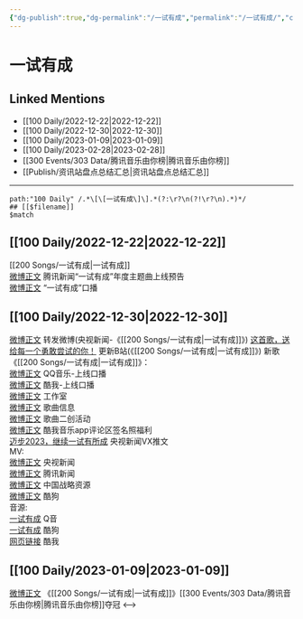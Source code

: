 ```yaml
---
{"dg-publish":true,"dg-permalink":"/一试有成","permalink":"/一试有成/","created":"2022-12-23T12:13:31.000+08:00","updated":"2023-04-10T15:29:13.000+08:00"}
---
```


# 一试有成

## Linked Mentions
- [[100 Daily/2022-12-22\|2022-12-22]]
- [[100 Daily/2022-12-30\|2022-12-30]]
- [[100 Daily/2023-01-09\|2023-01-09]]
- [[100 Daily/2023-02-28\|2023-02-28]]
- [[300 Events/303 Data/腾讯音乐由你榜\|腾讯音乐由你榜]]
- [[Publish/资讯站盘点总结汇总\|资讯站盘点总结汇总]]


---

```expander
path:"100 Daily" /.*\[\[一试有成\]\].*(?:\r?\n(?!\r?\n).*)*/
## [[$filename]]
$match
```
## [[100 Daily/2022-12-22\|2022-12-22]]
[[200 Songs/一试有成\|一试有成]]  
[微博正文](https://m.weibo.cn/2806170583/4849426398715447) 腾讯新闻“一试有成”年度主题曲上线预告  
[微博正文](https://m.weibo.cn/2806170583/4849423836254212) “一试有成”口播
## [[100 Daily/2022-12-30\|2022-12-30]]
[微博正文](https://m.weibo.cn/1736988591/4852309751768813) 转发微博(央视新闻-《[[200 Songs/一试有成\|一试有成]]》)
[这首歌，送给每一个勇敢尝试的你！](https://weibo.cn/sinaurl?u=https%3A%2F%2Fwww.bilibili.com%2Fvideo%2FBV1Kg411t7Rx%3Fbuvid%3DXYCEB41CBBEEB26E2EB689D435BBCB0522CD5%26is_story_h5%3Dfalse%26mid%3DIDfkmwdOSI52UhjS9cv%252BdA%253D%253D%26p%3D1%26share_from%3Dugc%26share_medium%3Dandroid%26share_plat%3Dandroid%26share_session_id%3D2b29f7cc-ac1b-4427-96b5-46b3e7b66861%26share_source%3DSINA%26share_tag%3Ds_i%26timestamp%3D1672409479%26up_id%3D456664753%26unique_k%3DfZHYx2v) 更新B站(《[[200 Songs/一试有成\|一试有成]]》)
新歌《[[200 Songs/一试有成\|一试有成]]》：  
[微博正文](https://m.weibo.cn/2169129705/4852315629028550) QQ音乐-上线口播  
[微博正文](https://m.weibo.cn/1738434147/4852315389694133) 酷我-上线口播  
[微博正文](https://m.weibo.cn/7478855230/4852327260109208) 工作室  
[微博正文](https://m.weibo.cn/6466290670/4852317607692176) 歌曲信息  
[微博正文](https://m.weibo.cn/2806170583/4852343683946978) 歌曲二创活动  
[微博正文](https://m.weibo.cn/6466290670/4852449343719312) 酷我音乐app评论区签名照福利  
[迈步2023，继续一试有所成](https://weibo.cn/sinaurl?u=https%3A%2F%2Fmp.weixin.qq.com%2Fs%2FbIHomibhFnpjLgo4HaKMmg) 央视新闻VX推文  
MV:  
[微博正文](https://m.weibo.cn/2656274875/4852307341083211) 央视新闻  
[微博正文](https://m.weibo.cn/2806170583/4852311514682259) 腾讯新闻  
[微博正文](https://m.weibo.cn/7774089243/4852368112357893) 中国战略资源  
[微博正文](https://m.weibo.cn/1665103091/4852315934165834) 酷狗  
音源:  
[一试有成](https://weibo.cn/sinaurl?u=https%3A%2F%2Fi.y.qq.com%2Fv8%2Fplaysong.html%3Fsongid%3D389839780%26source%3Dyqq%26ADTAG%3Dhz_wb_sf%26channelId%3D10081987) Q音  
[一试有成](https://weibo.cn/sinaurl?u=https%3A%2F%2Ft3.kugou.com%2Fsong.html%3Fid%3D8VhhebczGV3) 酷狗  
[网页链接](https://weibo.cn/sinaurl?u=http%3A%2F%2Fm.kuwo.cn%2Fnewh5app%2Fplay_detail%2F256511462) 酷我
## [[100 Daily/2023-01-09\|2023-01-09]]
[微博正文](https://m.weibo.cn/6733257358/4856018955930575) 《[[200 Songs/一试有成\|一试有成]]》[[300 Events/303 Data/腾讯音乐由你榜\|腾讯音乐由你榜]]夺冠
<-->